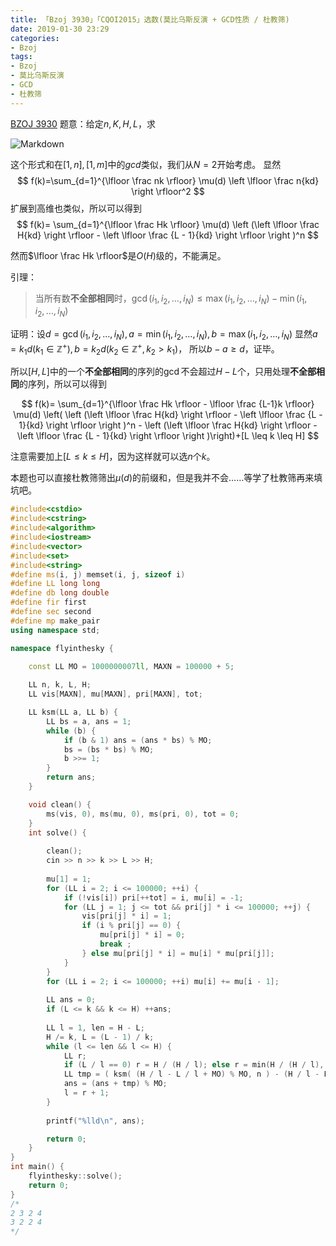```yaml
---
title: 「Bzoj 3930」「CQOI2015」选数(莫比乌斯反演 + GCD性质 / 杜教筛)
date: 2019-01-30 23:29
categories:
- Bzoj
tags:
- Bzoj
- 莫比乌斯反演
- GCD
- 杜教筛
---
```

[BZOJ 3930](http://www.lydsy.com/JudgeOnline/problem.php?id=3930)
题意：给定$n,K,H,L$，求

![Markdown](..\pics\杂图\bzoj3930.jpg)

这个形式和在$[1,n],[1,m]$中的$gcd$类似，我们从$N=2$开始考虑。
显然
$$
f(k)=\sum_{d=1}^{\lfloor \frac nk \rfloor} \mu(d) \left \lfloor \frac n{kd} \right \rfloor^2
$$
扩展到高维也类似，所以可以得到
$$
f(k)= \sum_{d=1}^{\lfloor \frac Hk \rfloor} \mu(d) \left (\left \lfloor \frac H{kd} \right \rfloor - \left \lfloor \frac {L - 1}{kd} \right \rfloor  \right )^n
$$

然而$\lfloor \frac Hk \rfloor$是$O(H)$级的，不能满足。

引理：
> 当所有数**不全部相同**时，$\gcd\left ( i_1, i_2, \dots, i_N \right ) \leq \max\left (  i_1, i_2, \dots, i_N  \right ) - \min\left (  i_1, i_2, \dots, i_N  \right )$

证明：设$d = \gcd\left ( i_1, i_2, \dots, i_N \right ), a = \min\left ( i_1, i_2, \dots, i_N  \right ), b = \max\left (  i_1, i_2, \dots, i_N  \right )$
显然$a = k_1d (k_1 \in \mathbb{Z}^+), b = k_2d (k_2 \in \mathbb{Z}^+, k_2 > k_1)$， 所以$b - a \geq d$，证毕。

所以$[H, L]$中的一个**不全部相同**的序列的$\gcd$不会超过$H - L$个，只用处理**不全部相同**的序列，所以可以得到

$$
f(k)= \sum_{d=1}^{\lfloor \frac Hk \rfloor - \lfloor \frac {L-1}k \rfloor} \mu(d) \left( \left (\left \lfloor \frac H{kd} \right \rfloor - \left \lfloor \frac {L - 1}{kd} \right \rfloor  \right )^n - \left (\left \lfloor \frac H{kd} \right \rfloor - \left \lfloor \frac {L - 1}{kd} \right \rfloor  \right )\right)+[L \leq k \leq H]
$$

注意需要加上$[L \leq k \leq H]$，因为这样就可以选$n$个$k$。

本题也可以直接杜教筛筛出$\mu(d)$的前缀和，但是我并不会……等学了杜教筛再来填坑吧。

<!-- more -->

```c++
#include<cstdio> 
#include<cstring>
#include<algorithm>
#include<iostream>
#include<vector>
#include<set>
#include<string>
#define ms(i, j) memset(i, j, sizeof i)
#define LL long long
#define db long double
#define fir first
#define sec second
#define mp make_pair
using namespace std;

namespace flyinthesky {

	const LL MO = 1000000007ll, MAXN = 100000 + 5;
	
	LL n, k, L, H;
	LL vis[MAXN], mu[MAXN], pri[MAXN], tot;

	LL ksm(LL a, LL b) {
		LL bs = a, ans = 1;
		while (b) {
			if (b & 1) ans = (ans * bs) % MO;
			bs = (bs * bs) % MO;
			b >>= 1;
		}
		return ans;
	}

    void clean() {
    	ms(vis, 0), ms(mu, 0), ms(pri, 0), tot = 0;
    }
    int solve() {
    	
    	clean();
    	cin >> n >> k >> L >> H;
    	
    	mu[1] = 1;
    	for (LL i = 2; i <= 100000; ++i) {
    		if (!vis[i]) pri[++tot] = i, mu[i] = -1;
    		for (LL j = 1; j <= tot && pri[j] * i <= 100000; ++j) {
    			vis[pri[j] * i] = 1;
    			if (i % pri[j] == 0) {
    				mu[pri[j] * i] = 0;
					break ;
				} else mu[pri[j] * i] = mu[i] * mu[pri[j]];
			}
		}
		for (LL i = 2; i <= 100000; ++i) mu[i] += mu[i - 1];
		
		LL ans = 0;
		if (L <= k && k <= H) ++ans;
		
		LL l = 1, len = H - L;
		H /= k, L = (L - 1) / k;
		while (l <= len && l <= H) {
			LL r;
			if (L / l == 0) r = H / (H / l); else r = min(H / (H / l), L / (L / l));
			LL tmp = ( ksm( (H / l - L / l + MO) % MO, n ) - (H / l - L / l + MO) % MO + MO ) % MO * ( ( mu[r] - mu[l - 1] + MO ) % MO ) % MO;
			ans = (ans + tmp) % MO;
			l = r + 1;
		}
		
		printf("%lld\n", ans);

        return 0;
    }
}
int main() {
    flyinthesky::solve();
    return 0;
}
/*
2 3 2 4
3 2 2 4
*/
```